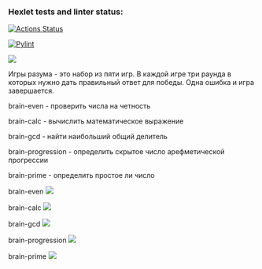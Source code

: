### Hexlet tests and linter status:
[![Actions Status](https://github.com/aki1ina/python-project-lvl1/workflows/hexlet-check/badge.svg)](https://github.com/aki1ina/python-project-lvl1/actions)

[![Pylint](https://github.com/aki1ina/python-project-lvl1/actions/workflows/pylint.yml/badge.svg)](https://github.com/aki1ina/python-project-lvl1/actions/workflows/pylint.yml)

<a href="https://codeclimate.com/github/aki1ina/python-project-lvl1-1/maintainability"><img src="https://api.codeclimate.com/v1/badges/49cfd3ad26dd3cb7e2ec/maintainability" /></a>

Игры разума - это набор из пяти игр. В каждой игре три раунда в которых нужно дать правильный ответ для победы. Одна ошибка и игра завершается.

brain-even - проверить числа на четность

brain-calc - вычислить математическое выражение

brain-gcd - найти наибольший общий делитель

brain-progression - определить скрытое число арефметической прогрессии

brain-prime - определить простое ли число


brain-even <a href="https://asciinema.org/a/3BqmiYcTUvijO39T8zAiyilnc" target="_blank"><img src="https://asciinema.org/a/3BqmiYcTUvijO39T8zAiyilnc.svg" /></a>

brain-calc <a href="https://asciinema.org/a/uoaaRDpJs1BQ4JNkIlZsQact9" target="_blank"><img src="https://asciinema.org/a/uoaaRDpJs1BQ4JNkIlZsQact9.svg" /></a>

brain-gcd <a href="https://asciinema.org/a/k816XYFHuiQZGAO22azcagNqu" target="_blank"><img src="https://asciinema.org/a/k816XYFHuiQZGAO22azcagNqu.svg" /></a>

brain-progression <a href="https://asciinema.org/a/IZrr4JjDrsvqt8s3Cdl6OApIM" target="_blank"><img src="https://asciinema.org/a/IZrr4JjDrsvqt8s3Cdl6OApIM.svg" /></a>

brain-prime <a href="https://asciinema.org/a/H6cLj364L911T3bHIKPMCeNlU" target="_blank"><img src="https://asciinema.org/a/H6cLj364L911T3bHIKPMCeNlU.svg" /></a>
